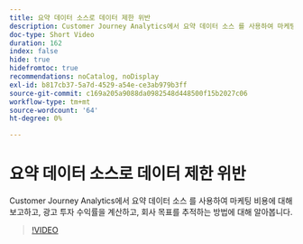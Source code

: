 ```yaml
---
title: 요약 데이터 소스로 데이터 제한 위반
description: Customer Journey Analytics에서 요약 데이터 소스 를 사용하여 마케팅 비용에 대해 보고하고, 광고 투자 수익률을 계산하고, 회사 목표를 추적하는 방법에 대해 알아봅니다.
doc-type: Short Video
duration: 162
index: false
hide: true
hidefromtoc: true
recommendations: noCatalog, noDisplay
exl-id: b817cb37-5a7d-4529-a54e-ce3ab979b3ff
source-git-commit: c169a205a9088da0982548d448500f15b2027c06
workflow-type: tm+mt
source-wordcount: '64'
ht-degree: 0%

---
```


# 요약 데이터 소스로 데이터 제한 위반

Customer Journey Analytics에서 요약 데이터 소스 를 사용하여 마케팅 비용에 대해 보고하고, 광고 투자 수익률을 계산하고, 회사 목표를 추적하는 방법에 대해 알아봅니다.

<!-- 72_S103_3442450_161_breaking-data-limits-with-summary-data-sources -->
>[!VIDEO](https://video.tv.adobe.com/v/3460089/?learn=on&enablevpops=true&captions=kor)
